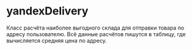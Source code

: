 # yandexDelivery
Класс расчёта наиболее выгодного склада для отправки товара по адресу пользователю.
Всё данные расчётов пишутся в таблицу, где вычисляется средняя цена по адресу.
